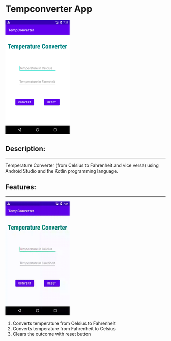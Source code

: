 # **Tempconverter App**
<img src="tempConverter.png" width="40%" alt="app image">

## **Description:**
----------------------------
Temperature Converter (from Celsius to Fahrenheit and vice versa) using Android Studio and the Kotlin programming language.

## **Features:**
--------------------------
<img src="tempConverter.gif" width="40%" alt="app gif">

1. Converts temperature from Celsius to Fahrenheit
2. Converts temperature from Fahrenheit to Celsius
3. Clears the outcome with reset button